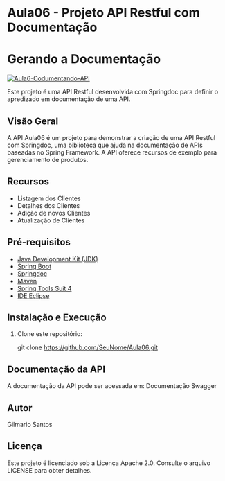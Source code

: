 
# Aula06 - Projeto API Restful com Documentação


# Gerando a Documentação

[![Aula6-Codumentando-API](https://i.ibb.co/QMR9J6b/Aula6-Codumentando-API.gif)](https://i.ibb.co/QMR9J6b/Aula6-Codumentando-API.gif)


Este projeto é uma API Restful desenvolvida com Springdoc para definir o apredizado em  documentação de uma API.

## Visão Geral

A API Aula06 é um projeto para demonstrar a criação de uma API Restful com Springdoc, uma biblioteca que ajuda na documentação de APIs baseadas no Spring Framework. A API oferece recursos de exemplo para gerenciamento de produtos.

## Recursos

- Listagem dos Clientes
- Detalhes dos Clientes
- Adição de novos Clientes
- Atualização de Clientes

## Pré-requisitos

- [Java Development Kit (JDK)](https://www.oracle.com/java/technologies/javase-downloads.html)
- [Spring Boot](https://spring.io/projects/spring-boot)
- [Springdoc](https://springdoc.org/)
- [Maven](https://maven.apache.org/)
- [Spring Tools Suit 4](https://spring.io/tools)
- [IDE Eclipse](https://eclipseide.org/)

## Instalação e Execução

1. Clone este repositório:

   git clone https://github.com/SeuNome/Aula06.git

## Documentação da API
A documentação da API pode ser acessada em:
Documentação Swagger

## Autor
Gilmario Santos

## Licença
Este projeto é licenciado sob a Licença Apache 2.0. Consulte o arquivo LICENSE para obter detalhes.
